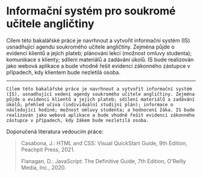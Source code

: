 # Informační systém pro soukromé učitele angličtiny

Cílem této bakalářské práce je navrhnout a vytvořit informační systém (IS) usnadňující agendu soukromého učitele angličtiny. Zejména půjde o evidenci klientů a jejich plateb; plánování lekcí (možnost omluvy studenta); komunikace s klienty; sdílení materiálů a zadávání úkolů. IS bude realizován jako webová aplikace a bude vhodně řešit evidenci zákonného zástupce v případech, kdy klientem bude nezletilá osoba.

****

    Cílem této bakalářské práce je navrhnout a vytvořit informační systém (IS), usnadňující vedení agendy soukromého učitele angličtiny. Zejména půjde o evidenci klientů a jejich plateb; sdílení materiálů a zadávání úkolů; přehled učiva (individuální studijní plán); informace o následující hodině; možnost omluvy studenta; a hodnocení žáka. IS bude realizován jako webová aplikace a bude vhodně řešit evidenci zákonného zástupce v případech, kdy žákem bude nezletilá osoba.

Doporučená literatura vedoucím práce:

>Casabona, J.: HTML and CSS: Visual QuickStart Guide, 9th Edition, Peachpit Press, 2021.
>
>Flanagan, D.: JavaScript: The Definitive Guide, 7th Edition, O'Reilly Media, Inc., 2020.
